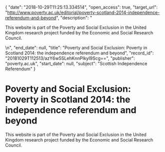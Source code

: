 {
  "date": "2018-10-29T11:25:13.334514", 
  "open_access": true, 
  "target_url": "http://www.poverty.ac.uk/editorial/poverty-scotland-2014-independence-referendum-and-beyond", 
  "description": "<p>This website is part of the Poverty and Social Exclusion in the United Kingdom research project funded by the Economic and Social Research Council.</p>\n", 
  "end_date": null, 
  "title": "Poverty and Social Exclusion: Poverty in Scotland 2014: the independence referendum and beyond", 
  "record_id": "20181029T112513/azY6w5SLehKnnPIkyI9Scg==", 
  "publisher": "poverty.ac.uk", 
  "start_date": null, 
  "subject": "Scottish Independence Referendum"
}

# Poverty and Social Exclusion: Poverty in Scotland 2014: the independence referendum and beyond

<p>This website is part of the Poverty and Social Exclusion in the United Kingdom research project funded by the Economic and Social Research Council.</p>
